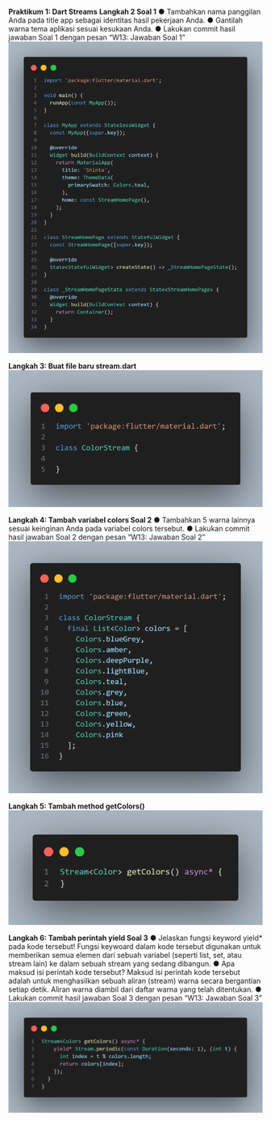 **Praktikum 1: Dart Streams**
**Langkah 2 Soal 1**
● Tambahkan nama panggilan Anda pada title app sebagai identitas hasil pekerjaan 
Anda.
● Gantilah warna tema aplikasi sesuai kesukaan Anda.
● Lakukan commit hasil jawaban Soal 1 dengan pesan “W13: Jawaban Soal 1”
![alt text](image.png)

**Langkah 3: Buat file baru stream.dart**
![alt text](image-1.png)

**Langkah 4: Tambah variabel colors Soal 2**
● Tambahkan 5 warna lainnya sesuai keinginan Anda pada variabel colors tersebut.
● Lakukan commit hasil jawaban Soal 2 dengan pesan “W13: Jawaban Soal 2”
![alt text](image-2.png)

**Langkah 5: Tambah method getColors()**
![alt text](image-3.png)

**Langkah 6: Tambah perintah yield Soal 3**
● Jelaskan fungsi keyword yield* pada kode tersebut!
Fungsi keywoard dalam kode tersebut digunakan untuk memberikan semua elemen dari sebuah variabel (seperti list, set, atau stream lain) ke dalam sebuah stream yang sedang dibangun.
● Apa maksud isi perintah kode tersebut?
Maksud isi perintah kode tersebut adalah untuk menghasilkan sebuah aliran (stream) warna secara bergantian setiap detik. Aliran warna diambil dari daftar warna yang telah ditentukan.
● Lakukan commit hasil jawaban Soal 3 dengan pesan “W13: Jawaban Soal 3”
![alt text](image-4.png)